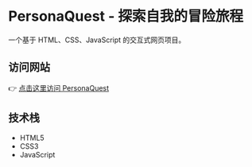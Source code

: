 # PersonaQuest - 探索自我的冒险旅程

一个基于 HTML、CSS、JavaScript 的交互式网页项目。

## 访问网站
👉 [点击这里访问 PersonaQuest](https://gba2300.github.io)

## 技术栈
- HTML5
- CSS3  
- JavaScript
